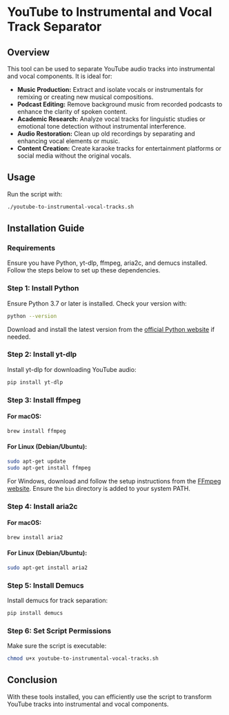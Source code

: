# YouTube to Instrumental and Vocal Track Separator

## Overview

This tool can be used to separate YouTube audio tracks into instrumental and vocal components. It is ideal for:

- **Music Production:** Extract and isolate vocals or instrumentals for remixing or creating new musical compositions.
- **Podcast Editing:** Remove background music from recorded podcasts to enhance the clarity of spoken content.
- **Academic Research:** Analyze vocal tracks for linguistic studies or emotional tone detection without instrumental interference.
- **Audio Restoration:** Clean up old recordings by separating and enhancing vocal elements or music.
- **Content Creation:** Create karaoke tracks for entertainment platforms or social media without the original vocals.

## Usage

Run the script with:
```bash
./youtube-to-instrumental-vocal-tracks.sh
```

## Installation Guide

### Requirements
Ensure you have Python, yt-dlp, ffmpeg, aria2c, and demucs installed. Follow the steps below to set up these dependencies.

### Step 1: Install Python

Ensure Python 3.7 or later is installed. Check your version with:
```bash
python --version
```
Download and install the latest version from the [official Python website](https://www.python.org/downloads/) if needed.

### Step 2: Install yt-dlp

Install yt-dlp for downloading YouTube audio:
```bash
pip install yt-dlp
```

### Step 3: Install ffmpeg

#### For macOS:
```bash
brew install ffmpeg
```

#### For Linux (Debian/Ubuntu):
```bash
sudo apt-get update
sudo apt-get install ffmpeg
```

For Windows, download and follow the setup instructions from the [FFmpeg website](https://ffmpeg.org/download.html). Ensure the `bin` directory is added to your system PATH.

### Step 4: Install aria2c

#### For macOS:
```bash
brew install aria2
```

#### For Linux (Debian/Ubuntu):
```bash
sudo apt-get install aria2
```

### Step 5: Install Demucs

Install demucs for track separation:
```bash
pip install demucs
```

### Step 6: Set Script Permissions

Make sure the script is executable:
```bash
chmod u+x youtube-to-instrumental-vocal-tracks.sh
```

## Conclusion

With these tools installed, you can efficiently use the script to transform YouTube tracks into instrumental and vocal components.